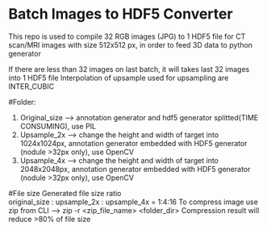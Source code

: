 # Batch Images to HDF5 Converter

This repo is used to compile 32 RGB images (JPG) to 1 HDF5 file for CT scan/MRI images with size 512x512 px, in order to feed 3D data to python generator

If there are less than 32 images on last batch, it will takes last 32 images into 1 HDF5 file
Interpolation of upsample used for upsampling are INTER_CUBIC


#Folder:
1. Original_size --> annotation generator and hdf5 generator splitted(TIME CONSUMING), use PIL
2. Upsample_2x --> change the height and width of target into 1024x1024px, annotation generator embedded with HDF5 generator (nodule >32px only), use OpenCV
3. Upsample_4x --> change the height and width of target into 2048x2048px, annotation generator embedded with HDF5 generator (nodule >32px only), use OpenCV

#File size
Generated file size ratio  
original_size : upsample_2x : upsample_4x = 1:4:16
To compress image use zip from CLI --> zip -r <zip_file_name> <folder_dir>
Compression result will reduce >80% of file size
